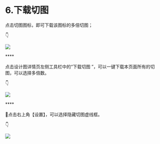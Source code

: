 # 6.下载切图

点击切图图标，即可下载该图标的多倍切图； 

👇

![](https://images-cdn.shimo.im/4Dl1JuqZCb8UUX7B/17.gif)

\*\*\*\*

点击设计图详情页左侧工具栏中的“下载切图 ”，可以一键下载本页面所有的切图，可以选择多倍数。 

👇

![](https://images-cdn.shimo.im/pfmvcaZ76ogxgI5y/18.png!thumbnail)

\*\*\*\*

💌点击右上角【设置】，可以选择隐藏切图虚线框。 

👇

![](https://images-cdn.shimo.im/0oPgWir4eHYwIKjU/19.png!thumbnail)

